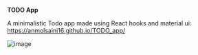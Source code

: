 **TODO App**

A minimalistic Todo app made using React hooks and material ui:
https://anmolsaini16.github.io/TODO_app/

![image](https://user-images.githubusercontent.com/72123368/157817518-ca098cf0-9e1a-4204-86f4-d55132537b57.png)

